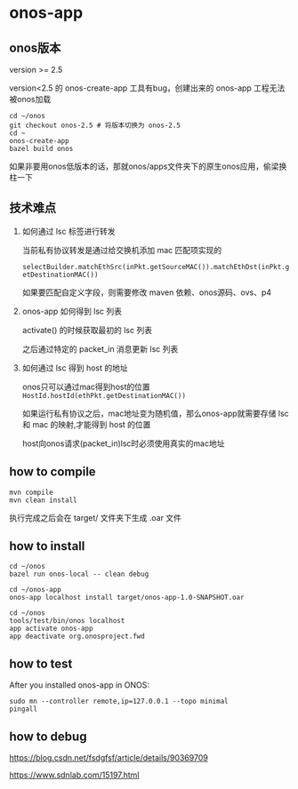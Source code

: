 # onos-app
## onos版本
version >= 2.5

version<2.5 的 onos-create-app 工具有bug，创建出来的 onos-app 工程无法被onos加载

```
cd ~/onos
git checkout onos-2.5 # 将版本切换为 onos-2.5
cd ~
onos-create-app 
bazel build onos
```

如果非要用onos低版本的话，那就onos/apps文件夹下的原生onos应用，偷梁换柱一下

## 技术难点
1. 如何通过 lsc 标签进行转发

    当前私有协议转发是通过给交换机添加 mac 匹配项实现的

    `selectBuilder.matchEthSrc(inPkt.getSourceMAC()).matchEthDst(inPkt.getDestinationMAC())`

    如果要匹配自定义字段，则需要修改 maven 依赖、onos源码、ovs、p4

2. onos-app 如何得到 lsc 列表

    activate() 的时候获取最初的 lsc 列表

    之后通过特定的 packet_in 消息更新 lsc 列表

3. 如何通过 lsc 得到 host 的地址

    onos只可以通过mac得到host的位置 `HostId.hostId(ethPkt.getDestinationMAC())`

    如果运行私有协议之后，mac地址变为随机值，那么onos-app就需要存储 lsc 和 mac 的映射,才能得到 host 的位置

    host向onos请求(packet_in)lsc时必须使用真实的mac地址


## how to compile
```
mvn compile
mvn clean install
```

执行完成之后会在 target/ 文件夹下生成 .oar 文件

## how to install 
```
cd ~/onos
bazel run onos-local -- clean debug

cd ~/onos-app
onos-app localhost install target/onos-app-1.0-SNAPSHOT.oar

cd ~/onos
tools/test/bin/onos localhost
app activate onos-app
app deactivate org.onosproject.fwd 
```

## how to test
After you installed onos-app in ONOS:

```
sudo mn --controller remote,ip=127.0.0.1 --topo minimal
pingall
```

## how to debug
https://blog.csdn.net/fsdgfsf/article/details/90369709

https://www.sdnlab.com/15197.html
